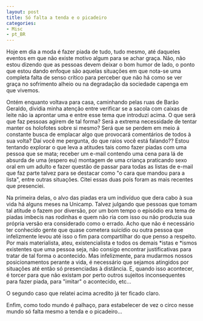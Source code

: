 ```yaml
---
layout: post
title: Só falta a tenda e o picadeiro
categories:
- Misc
- pt_BR
---
```

Hoje em dia a moda é fazer piada de tudo, tudo mesmo, até daqueles eventos em que não existe motivo algum para se achar graça. Não, não estou dizendo que as pessoas devem deixar o bom humor de lado, o ponto que estou dando enfoque são aquelas situações em que nota-se uma completa falta de senso crítico para perceber que não há como se ver graça no sofrimento alheio ou na degradação da sociedade capenga em que vivemos.

Ontém enquanto voltava para casa, caminhando pelas ruas de Barão Geraldo, dividia minha atenção entre verificar se a sacola com caixas de leite não ia aprontar uma e entre esse tema que introduzi acima. O que será que faz pessoas agirem de tal forma? Será a extrema necessidade de tentar manter os holofotes sobre si mesmo? Será que se perdem em meio á constante busca de emplacar algo que provocará comentários de todos à sua volta? Daí você me pergunta, do que raios você está falando?? Estou tentando explorar o que leva a atitudes tais como fazer piadas com uma pessoa que se mata; receber um e-mail contendo uma cena para lá de absurda de uma (espero eu) montagem de uma criança praticando sexo oral em um adulto e fazer questão de passar para todas as listas de e-mail que faz parte talvez para se destacar como "o cara que mandou para a lista", entre outras situações. Citei essas duas pois foram as mais recentes que presenciei.

Na primeira delas, o alvo das piadas era um indivíduo que dera cabo à sua vida há alguns meses na Unicamp. Talvez julgando que pessoas que tomam tal atitude o fazem por diversão, por um bom tempo o episódio era tema de piadas imbecis nas rodinhas e quem não ria com isso ou não produzia sua própria versão era considerado como o errado. Acho que não é necessário ter conhecido gente que quase cometera suicídio ou outra pessoa que infelizmente levou até isso o fim para compartilhar do que penso a respeito. Por mais materialista, ateu, existencialista e todos os demais *istas e *ismos existentes que uma pessoa seja, não consigo encontrar justificativas para tratar de tal forma o acontecido. Mas infelizmente, para mudarmos nossos posicionamentos perante a vida, é necessário que sejamos atingidos por situações até então só presenciadas à distância. E, quando isso acontecer, é torcer para que não existam por perto outros sujeitos inconsequentes para fazer piada, para "imitar" o acontecido, etc...

O segundo caso que relatei acima acredito já ter ficado claro.

Enfim, como todo mundo é palhaço, para estabelecer de vez o circo nesse mundo só falta mesmo a tenda e o picadeiro...